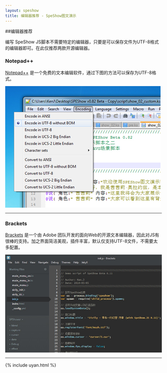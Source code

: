 ```yaml
---
layout: speshow
title: 编辑器推荐 - SpeShow图文演示
---
```


##编辑器推荐

编写 SpeShow JS脚本不需要特定的编辑器，只要是可以保存文件为UTF-8格式的编辑器即可。在此仅推荐两款开源编辑器。

### Notepad++

[Notepad++](http://notepad-plus-plus.org/zh/) 是一个免费的文本编辑软件，通过下图的方法可以保存为UTF-8格式。

![UTF-8 without BOM](../images/editor_setting_4.jpg)

***********************************************************************

### Brackets

[Brackets](http://brackets.io/) 是一个由 Adobe 团队开发的面向Web的开源文本编辑器，因此对JS有很棒的支持。加之界面简洁美观，插件丰富，默认仅支持UTF-8文件，不需要太多配置。

![Brackets](../images/editor_brackets.jpg)

***********************************************************************

{% include uyan.html %}